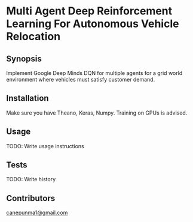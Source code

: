 # Multi Agent Deep Reinforcement Learning For Autonomous Vehicle Relocation


## Synopsis

Implement Google Deep Minds DQN for multiple agents for a grid world environment where vehicles must satisfy customer demand.

## Installation

Make sure you have Theano, Keras, Numpy. Training on GPUs is advised.

## Usage

TODO: Write usage instructions

## Tests

TODO: Write history

## Contributors

canepunma1@gmail.com

